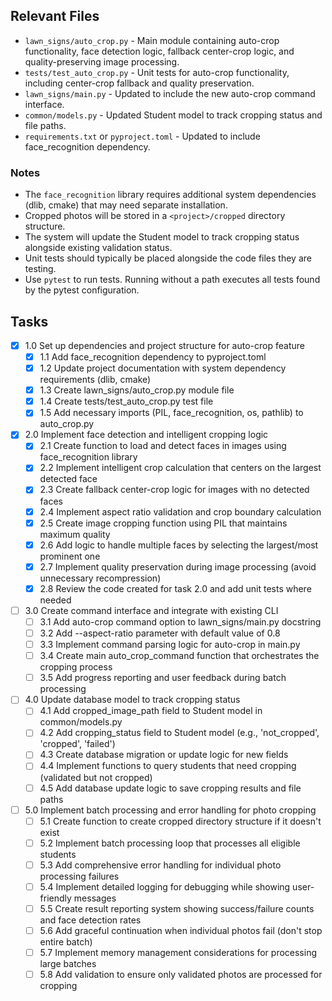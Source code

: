 ## Relevant Files

- `lawn_signs/auto_crop.py` - Main module containing auto-crop functionality, face detection logic, fallback center-crop logic, and quality-preserving image processing.
- `tests/test_auto_crop.py` - Unit tests for auto-crop functionality, including center-crop fallback and quality preservation.
- `lawn_signs/main.py` - Updated to include the new auto-crop command interface.
- `common/models.py` - Updated Student model to track cropping status and file paths.
- `requirements.txt` or `pyproject.toml` - Updated to include face_recognition dependency.

### Notes

- The `face_recognition` library requires additional system dependencies (dlib, cmake) that may need separate installation.
- Cropped photos will be stored in a `<project>/cropped` directory structure.
- The system will update the Student model to track cropping status alongside existing validation status.
- Unit tests should typically be placed alongside the code files they are testing.
- Use `pytest` to run tests. Running without a path executes all tests found by the pytest configuration.

## Tasks

- [x] 1.0 Set up dependencies and project structure for auto-crop feature
  - [x] 1.1 Add face_recognition dependency to pyproject.toml
  - [x] 1.2 Update project documentation with system dependency requirements (dlib, cmake)
  - [x] 1.3 Create lawn_signs/auto_crop.py module file
  - [x] 1.4 Create tests/test_auto_crop.py test file
  - [x] 1.5 Add necessary imports (PIL, face_recognition, os, pathlib) to auto_crop.py

- [x] 2.0 Implement face detection and intelligent cropping logic
  - [x] 2.1 Create function to load and detect faces in images using face_recognition library
  - [x] 2.2 Implement intelligent crop calculation that centers on the largest detected face
  - [x] 2.3 Create fallback center-crop logic for images with no detected faces
  - [x] 2.4 Implement aspect ratio validation and crop boundary calculation
  - [x] 2.5 Create image cropping function using PIL that maintains maximum quality
  - [x] 2.6 Add logic to handle multiple faces by selecting the largest/most prominent one
  - [x] 2.7 Implement quality preservation during image processing (avoid unnecessary recompression)
  - [x] 2.8 Review the code created for task 2.0 and add unit tests where needed

- [ ] 3.0 Create command interface and integrate with existing CLI
  - [ ] 3.1 Add auto-crop command option to lawn_signs/main.py docstring
  - [ ] 3.2 Add --aspect-ratio parameter with default value of 0.8
  - [ ] 3.3 Implement command parsing logic for auto-crop in main.py
  - [ ] 3.4 Create main auto_crop_command function that orchestrates the cropping process
  - [ ] 3.5 Add progress reporting and user feedback during batch processing

- [ ] 4.0 Update database model to track cropping status
  - [ ] 4.1 Add cropped_image_path field to Student model in common/models.py
  - [ ] 4.2 Add cropping_status field to Student model (e.g., 'not_cropped', 'cropped', 'failed')
  - [ ] 4.3 Create database migration or update logic for new fields
  - [ ] 4.4 Implement functions to query students that need cropping (validated but not cropped)
  - [ ] 4.5 Add database update logic to save cropping results and file paths

- [ ] 5.0 Implement batch processing and error handling for photo cropping
  - [ ] 5.1 Create function to create cropped directory structure if it doesn't exist
  - [ ] 5.2 Implement batch processing loop that processes all eligible students
  - [ ] 5.3 Add comprehensive error handling for individual photo processing failures
  - [ ] 5.4 Implement detailed logging for debugging while showing user-friendly messages
  - [ ] 5.5 Create result reporting system showing success/failure counts and face detection rates
  - [ ] 5.6 Add graceful continuation when individual photos fail (don't stop entire batch)
  - [ ] 5.7 Implement memory management considerations for processing large batches
  - [ ] 5.8 Add validation to ensure only validated photos are processed for cropping